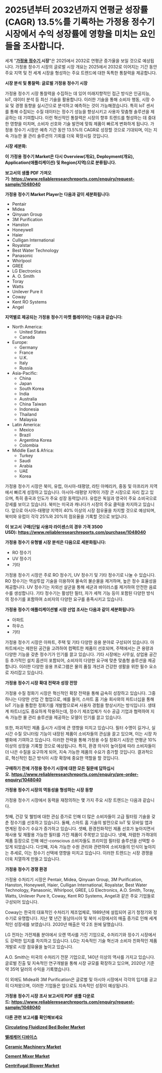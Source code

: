<p><h1>2025년부터 2032년까지 연평균 성장률(CAGR) 13.5%를 기록하는 가정용 정수기 시장에서 수익 성장률에 영향을 미치는 요인들을 조사합니다.</h1></p><p>세계 "<strong><a href="https://www.reliableresearchreports.com/household-water-purifier-r1048040?utm_campaign=106&utm_medium=8&utm_source=Github&utm_content=ia&utm_term=17032025&utm_id=household-water-purifier">가정용 정수기&nbsp;</a></strong><strong>시장</strong>"은 2025에서 2032로 연평균 증가율을 보일 것으로 예상됩니다. 가정용 정수기 시장의 글로벌 시장 개요는 2025에서 2032로 이어지는 기간 동안 주요 지역 및 전 세계 시장을 형성하는 주요 트렌드에 대한 독특한 통찰력을 제공합니다.</p>
<p><strong>시장 분석 및 통찰력: 글로벌 가정용 정수기 시장</strong></p>
<p><p>가정용 정수기 시장 통찰력을 수집하는 데 있어 미래지향적인 접근 방식은 인공지능, IoT, 데이터 분석 등 최신 기술을 활용합니다. 이러한 기술을 통해 소비자 행동, 시장 수요 및 경쟁 동향을 실시간으로 분석하고 예측하는 것이 가능해졌습니다. 특히 IoT 센서를 통해 수집되는 수질 데이터는 정수기 성능을 향상시키고 사용자 맞춤형 솔루션을 제공하는 데 기여합니다. 이런 혁신적인 통찰력은 시장의 향후 트렌드를 형성하는 데 중대한 영향을 미치며, 소비자 선호와 기술 발전에 맞춰 제품이 빠르게 변화하게 됩니다. 가정용 정수기 시장은 예측 기간 동안 13.5%의 CAGR로 성장할 것으로 기대되며, 이는 지속 가능한 물 관리 솔루션의 기회를 더욱 확장시킬 것입니다.</p><a href="%7CAUTHORITHY_DOMAIN_URL%7C?utm_campaign=106&utm_medium=8&utm_source=Github&utm_content=ia&utm_term=17032025&utm_id=household-water-purifier"></a></p>
<p><strong>시장 세분화:</strong></p>
<p><strong>이 가정용 정수기 Market은 다시 Overview(개요), Deployment(개요), Application(애플리케이션) 및 Region(지역)으로 분류됩니다.</strong></p>
<p><strong>보고서의 샘플 PDF 가져오기:&nbsp;<a href="https://www.reliableresearchreports.com/enquiry/request-sample/1048040?utm_campaign=106&utm_medium=8&utm_source=Github&utm_content=ia&utm_term=17032025&utm_id=household-water-purifier">https://www.reliableresearchreports.com/enquiry/request-sample/1048040</a></strong><strong></strong></p>
<p><strong>가정용 정수기 Market Player는 다음과 같이 세분화됩니다:</strong></p>
<p><ul><li>Pentair</li><li>Midea</li><li>Qinyuan Group</li><li>3M Purification</li><li>Hanston</li><li>Honeywell</li><li>Haier</li><li>Culligan International</li><li>Royalstar</li><li>Best Water Technology</li><li>Panasonic</li><li>Whirlpool</li><li>GREE</li><li>LG Electronics</li><li>A. O. Smith</li><li>Toray</li><li>Watts</li><li>Unilever Pure it</li><li>Coway</li><li>Kent RO Systems</li><li>Angel</li></ul></p>
<p><strong>지역별로 제공되는 가정용 정수기 마켓 플레이어는 다음과 같습니다:</strong></p>
<p><ul>
    <li>
        North America:
        <ul>
            <li>United States</li>
            <li>Canada</li>
        </ul>
    </li>
    <li>
        Europe:
        <ul>
            <li>Germany</li>
            <li>France</li>
            <li>U.K.</li>
            <li>Italy</li>
            <li>Russia</li>
        </ul>
    </li>
    <li>
        Asia-Pacific:
        <ul>
            <li>China</li>
            <li>Japan</li>
            <li>South Korea</li>
            <li>India</li>
            <li>Australia</li>
            <li>China Taiwan</li>
            <li>Indonesia</li>
            <li>Thailand</li>
            <li>Malaysia</li>
        </ul>
    </li>
    <li>
        Latin America:
        <ul>
            <li>Mexico</li>
            <li>Brazil</li>
            <li>Argentina Korea</li>
            <li>Colombia</li>
        </ul>
    </li>
    <li>
        Middle East & Africa:
        <ul>
            <li>Turkey</li>
            <li>Saudi</li>
            <li>Arabia</li>
            <li>UAE</li>
            <li>Korea</li>
        </ul>
    </li>
    </ul></p>
<p><p>가정용 정수기 시장은 북미, 유럽, 아시아-태평양, 라틴 아메리카, 중동 및 아프리카 지역에서 빠르게 성장하고 있습니다. 아시아-태평양 지역이 가장 큰 시장으로 자리 잡고 있으며, 특히 중국과 인도가 주요 성장 동력입니다. 유럽은 독일과 영국이 주요 소비국으로 강세를 보이고 있습니다. 북미는 미국과 캐나다가 시장의 주요 클릭을 차지하고 있습니다. 앞으로 아시아-태평양 지역이 40% 이상의 시장 점유율을 차지할 것으로 예상되며, 북미와 유럽이 각각 25%와 20%의 점유율을 기록할 것으로 보입니다.</p></p>
<p><strong>이 보고서 구매(단일 사용자 라이센스의 경우 가격 3500 USD):&nbsp;<a href="https://www.reliableresearchreports.com/purchase/1048040?utm_campaign=106&utm_medium=8&utm_source=Github&utm_content=ia&utm_term=17032025&utm_id=household-water-purifier">https://www.reliableresearchreports.com/purchase/1048040</a></strong></p>
<p><strong>가정용 정수기 유형별 시장 분석은 다음으로 세분화됩니다:</strong></p>
<p><ul><li>RO 정수기</li><li>UV 정수기</li><li>기타</li></ul></p>
<p><p>가정용 정수기 시장은 주로 RO 정수기, UV 정수기 및 기타 정수기로 나눌 수 있습니다. RO 정수기는 역삼투압 기술을 이용하여 물속의 불순물을 제거하며, 높은 정수 효율성을 제공합니다. UV 정수기는 자외선 살균을 통해 세균과 바이러스를 제거하여 안전한 음료수를 생성합니다. 기타 정수기는 활성탄 필터, 자가 세척 기능 등이 포함된 다양한 방식의 정수기를 포함하여 소비자의 다양한 요구를 충족시키고 있습니다.</p></p>
<p><strong>가정용 정수기 애플리케이션별 시장 산업 조사는 다음과 같이 세분화됩니다:</strong></p>
<p><ul><li>아파트</li><li>하우스</li><li>기타</li></ul></p>
<p><p>가정용 정수기 시장은 아파트, 주택 및 기타 다양한 응용 분야로 구성되어 있습니다. 아파트에서는 제한된 공간을 고려하여 컴팩트한 제품이 선호되며, 주택에서는 큰 용량과 다양한 기능을 갖춘 정수기가 인기를 끌고 있습니다. 기타 시장에는 사무실, 상업용 공간 등 추가적인 설치 옵션이 포함되어, 소비자의 다양한 요구에 맞춘 맞춤형 솔루션을 제공합니다. 이러한 다양한 응용 프로그램은 물의 품질 개선과 건강한 생활을 위한 필수 요소로 자리잡고 있습니다.</p></p>
<p><strong>가정용 정수기 시장 확대 전략과 성장 전망</strong></p>
<p><p>가정용 수질 정화기 시장은 혁신적인 확장 전략을 통해 급속히 성장하고 있습니다. 그중 하나는 다양한 산업 간 협업으로, 예를 들어, 스마트 홈 기술 회사와의 파트너십을 통해 IoT 기능을 통합한 정화기를 개발함으로써 사용자 경험을 향상시키는 방식입니다. 생태계 파트너십도 중요하게 작용하는데, 정수기 제조업체가 식수 공급 기업과 협력하여 지속 가능한 물 관리 솔루션을 제공하는 모델이 인기를 끌고 있습니다.</p><p>또한, 파괴적인 제품 출시가 시장에 큰 영향을 미치고 있습니다. 필터 수명이 길거나, 실시간 수질 모니터링 기능이 내장된 제품이 소비자들의 관심을 끌고 있으며, 이는 시장 차별화에 기여하고 있습니다. 이러한 전략을 통해 가정용 수질 정화기 시장은 연평균 10% 이상의 성장을 기록할 것으로 예상됩니다. 특히, 환경 의식이 높아짐에 따라 소비자들이 더 나은 수질을 요구하게 되어, 지속 가능한 제품의 수요가 증가할 것입니다. 결과적으로, 혁신적인 접근 방식이 시장 확장에 중요한 역할을 할 것입니다.</p></p>
<p><strong>구매하기 전에 가정용 정수기 시장에 대한 모든 질문에 답하십시오.&nbsp;<a href="https://www.reliableresearchreports.com/enquiry/pre-order-enquiry/1048040?utm_campaign=106&utm_medium=8&utm_source=Github&utm_content=ia&utm_term=17032025&utm_id=household-water-purifier">https://www.reliableresearchreports.com/enquiry/pre-order-enquiry/1048040</a></strong><strong></strong></p>
<p><strong>가정용 정수기 시장의 역동성을 형성하는 시장 동향</strong></p>
<p><p>가정용 정수기 시장에서 동력을 재정의하는 몇 가지 주요 시장 트렌드는 다음과 같습니다. </p><p>첫째, 건강 및 웰빙에 대한 관심 증가로 인해 더 많은 소비자들이 고급 필터링 기술을 갖춘 정수기를 선호하고 있습니다. 둘째, 스마트 홈 기술의 발전으로 IoT 및 모바일 앱과 연계된 정수기 수요가 증가하고 있습니다. 셋째, 환경친화적인 제품 선호가 높아지면서 재사용 및 재활용 가능한 필터를 가진 제품이 주목받고 있습니다. 넷째, 저렴한 가격대의 제품 등장으로 인해 예산-conscious 소비자들도 프리미엄 필터링 솔루션을 선택할 수 있게 되었습니다. 다섯째, 지속 가능한 수원 관리와 관련하여 소비자들의 인식이 높아지는 추세로, 이는 정수기 선택에 영향을 미치고 있습니다. 이러한 트렌드는 시장 경쟁을 더욱 치열하게 만들고 있습니다.</p></p>
<p><strong>가정용 정수기 경쟁 환경</strong></p>
<p><p>가정용 수처리기 시장은 Pentair, Midea, Qinyuan Group, 3M Purification, Hanston, Honeywell, Haier, Culligan International, Royalstar, Best Water Technology, Panasonic, Whirlpool, GREE, LG Electronics, A.O. Smith, Toray, Watts, Unilever Pure It, Coway, Kent RO Systems, Angel과 같은 주요 기업들로 구성되어 있습니다.</p><p>Coway는 한국의 대표적인 수처리기 제조업체로, 1989년에 설립되어 공기 청정기와 정수기로 유명합니다. 지난 몇 년간 동남아시아 및 북미 시장에서의 매출 증가로 인해 세계적인 성장세를 보였습니다. 2020년 매출은 약 2조 원에 달했습니다.</p><p>LG 전자는 가전제품 분야에서 오랜 역사를 가진 기업으로, 수처리기와 정수기 시장에서도 강력한 입지를 차지하고 있습니다. LG는 지속적인 기술 혁신과 소비자 친화적인 제품 개발로 시장 점유율을 높이고 있습니다.</p><p>A.O. Smith는 미국의 수처리기 전문 기업으로, 140년 이상의 역사를 가지고 있습니다. 글로벌 진출 및 지속적인 연구개발을 통해 시장 규모를 확장하고 있으며, 2020년 기준 약 35억 달러의 수익을 기록했습니다.</p><p>이 외에도 Midea와 3M Purification은 글로벌 및 아시아 시장에서 각각의 입지를 공고히 다져왔으며, 이러한 기업들은 앞으로도 지속적인 성장이 예상됩니다.</p></p>
<p><strong>가정용 정수기 시장 조사 보고서의 PDF 샘플 다운로드:&nbsp;<a href="https://www.reliableresearchreports.com/enquiry/request-sample/1048040?utm_campaign=106&utm_medium=8&utm_source=Github&utm_content=ia&utm_term=17032025&utm_id=household-water-purifier">https://www.reliableresearchreports.com/enquiry/request-sample/1048040</a></strong></p>
<p><strong></strong></p>
<p><strong></strong></p>
<p><strong></strong></p>
<p><strong></strong></p>
<p><strong>다른 관련 보고서를 확인해보세요</strong></p>
<p><strong><p><a href="https://www.linkedin.com/pulse/market-analysis-circulating-fluidized-bed-boiler-markets-42-qjyoc?utm_campaign=106&utm_medium=8&utm_source=Github&utm_content=ia&utm_term=17032025&utm_id=household-water-purifier">Circulating Fluidized Bed Boiler Market</a></p><p><a href="https://github.com/sougarounis/Market-Research-Report-List-7/blob/main/166386046950.md?utm_campaign=106&utm_medium=8&utm_source=Github&utm_content=ia&utm_term=17032025&utm_id=household-water-purifier">텔레케어 디바이스</a></p><p><a href="https://www.linkedin.com/pulse/ceramic-machinery-market-overview-future-growth-trends-opportunities-5pofc?utm_campaign=106&utm_medium=8&utm_source=Github&utm_content=ia&utm_term=17032025&utm_id=household-water-purifier">Ceramic Machinery Market</a></p><p><a href="https://www.linkedin.com/pulse/key-trends-driving-growth-cement-mixer-market-125-cagr-nguec?utm_campaign=106&utm_medium=8&utm_source=Github&utm_content=ia&utm_term=17032025&utm_id=household-water-purifier">Cement Mixer Market</a></p><p><a href="https://www.linkedin.com/pulse/centrifugal-blower-market-growth-outlook-87cagr-challenges-aj9dc?utm_campaign=106&utm_medium=8&utm_source=Github&utm_content=ia&utm_term=17032025&utm_id=household-water-purifier">Centrifugal Blower Market</a></p></strong></p>